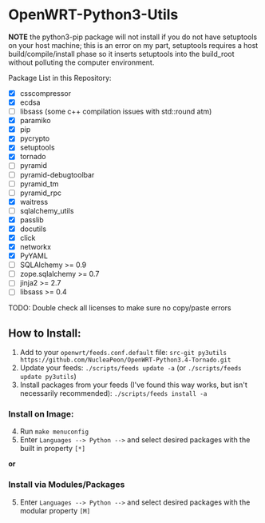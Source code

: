 # OpenWRT-Python3-Utils

**NOTE** the python3-pip package will not install if you do not have setuptools on your host machine; this is an error on my part, setuptools requires a host build/compile/install phase so it inserts setuptools into the build_root without polluting the computer environment.


Package List in this Repository:

 * [X] csscompressor
 * [X] ecdsa
 * [ ] libsass (some c++ compilation issues with std::round atm)
 * [X] paramiko
 * [X] pip
 * [X] pycrypto
 * [X] setuptools
 * [X] tornado
 * [ ] pyramid
 * [ ] pyramid-debugtoolbar
 * [ ] pyramid_tm
 * [ ] pyramid_rpc
 * [X] waitress
 * [ ] sqlalchemy_utils
 * [X] passlib
 * [X] docutils
 * [X] click
 * [X] networkx
 * [X] PyYAML
 * [ ] SQLAlchemy >= 0.9
 * [ ] zope.sqlalchemy >= 0.7
 * [ ] jinja2 >= 2.7
 * [ ] libsass >= 0.4

TODO: Double check all licenses to make sure no copy/paste errors

## How to Install:

1. Add to your `openwrt/feeds.conf.default` file:
   `src-git py3utils https://github.com/NucleaPeon/OpenWRT-Python3.4-Tornado.git`
2. Update your feeds: `./scripts/feeds update -a` (or `./scripts/feeds update py3utils`)
3. Install packages from your feeds (I've found this way works, but isn't necessarily recommended): `./scripts/feeds install -a`

### Install on Image:
4. Run `make menuconfig`
5. Enter `Languages --> Python -->` and select desired packages with the built in property `[*]`

**or**

### Install via Modules/Packages
5. Enter `Languages --> Python -->` and select desired packages with the modular property `[M]`

